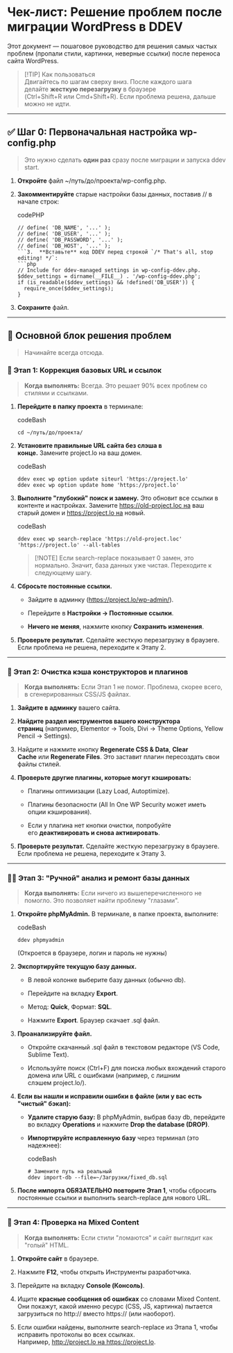 
# Чек-лист: Решение проблем после миграции WordPress в DDEV

Этот документ — пошаговое руководство для решения самых частых проблем (пропали стили, картинки, неверные ссылки) после переноса сайта WordPress.

> [!TIP] Как пользоваться  
> Двигайтесь по шагам сверху вниз. После каждого шага делайте **жесткую перезагрузку** в браузере (Ctrl+Shift+R или Cmd+Shift+R). Если проблема решена, дальше можно не идти.

---

## ✅ Шаг 0: Первоначальная настройка wp-config.php

> Это нужно сделать **один раз** сразу после миграции и запуска ddev start.

1. **Откройте** файл ~/путь/до/проекта/wp-config.php.
    
2. **Закомментируйте** старые настройки базы данных, поставив // в начале строк:
    
    codePHP
    
    ````
    // define( 'DB_NAME', '...' );
    // define( 'DB_USER', '...' );
    // define( 'DB_PASSWORD', '...' );
    // define( 'DB_HOST', '...' );
    ```3.  **Вставьте** код DDEV перед строкой `/* That's all, stop editing! */`:
    ```php
    // Include for ddev-managed settings in wp-config-ddev.php.
    $ddev_settings = dirname(__FILE__) . '/wp-config-ddev.php';
    if (is_readable($ddev_settings) && !defined('DB_USER')) {
      require_once($ddev_settings);
    }
    ````
    
3. **Сохраните** файл.
    

---

## 🚀 Основной блок решения проблем

> Начинайте всегда отсюда.

### 🎯 Этап 1: Коррекция базовых URL и ссылок

> **Когда выполнять:** Всегда. Это решает 90% всех проблем со стилями и ссылками.

1. **Перейдите в папку проекта** в терминале:
    
    codeBash
    
    ```
    cd ~/путь/до/проекта/
    ```
    
2. **Установите правильные URL сайта без слэша в конце.** Замените project.lo на ваш домен.
    
    codeBash
    
    ```
    ddev exec wp option update siteurl 'https://project.lo'
    ddev exec wp option update home 'https://project.lo'
    ```
    
3. **Выполните "глубокий" поиск и замену.** Это обновит все ссылки в контенте и настройках. Замените https://old-project.loc на ваш старый домен и https://project.lo на новый.
    
    codeBash
    
    ```
    ddev exec wp search-replace 'https://old-project.loc' 'https://project.lo' --all-tables
    ```
    
    > [!NOTE] Если search-replace показывает 0 замен, это нормально. Значит, база данных уже чистая. Переходите к следующему шагу.
    
4. **Сбросьте постоянные ссылки.**
    
    - Зайдите в админку (https://project.lo/wp-admin/).
        
    - Перейдите в **Настройки -> Постоянные ссылки**.
        
    - **Ничего не меняя**, нажмите кнопку **Сохранить изменения**.
        
5. **Проверьте результат.** Сделайте жесткую перезагрузку в браузere. Если проблема не решена, переходите к Этапу 2.
    

---

### 🎨 Этап 2: Очистка кэша конструкторов и плагинов

> **Когда выполнять:** Если Этап 1 не помог. Проблема, скорее всего, в сгенерированных CSS/JS файлах.

1. **Зайдите в админку** вашего сайта.
    
2. **Найдите раздел инструментов вашего конструктора страниц** (например, Elementor -> Tools, Divi -> Theme Options, Yellow Pencil -> Settings).
    
3. Найдите и нажмите кнопку **Regenerate CSS & Data**, **Clear Cache** или **Regenerate Files**. Это заставит плагин пересоздать свои файлы стилей.
    
4. **Проверьте другие плагины, которые могут кэшировать:**
    
    - Плагины оптимизации (Lazy Load, Autoptimize).
        
    - Плагины безопасности (All In One WP Security может иметь опции кэширования).
        
    - Если у плагина нет кнопки очистки, попробуйте его **деактивировать и снова активировать**.
        
5. **Проверьте результат.** Сделайте жесткую перезагрузку в браузere. Если проблема не решена, переходите к Этапу 3.
    

---

### 🕵️‍♂️ Этап 3: "Ручной" анализ и ремонт базы данных

> **Когда выполнять:** Если ничего из вышеперечисленного не помогло. Это позволяет найти проблему "глазами".

1. **Откройте phpMyAdmin.** В терминале, в папке проекта, выполните:
    
    codeBash
    
    ```
    ddev phpmyadmin
    ```
    
    (Откроется в браузере, логин и пароль не нужны)
    
2. **Экспортируйте текущую базу данных.**
    
    - В левой колонке выберите базу данных (обычно db).
        
    - Перейдите на вкладку **Export**.
        
    - Метод: **Quick**, Формат: **SQL**.
        
    - Нажмите **Export**. Браузер скачает .sql файл.
        
3. **Проанализируйте файл.**
    
    - Откройте скачанный .sql файл в текстовом редакторе (VS Code, Sublime Text).
        
    - Используйте поиск (Ctrl+F) для поиска любых вхождений старого домена или URL с ошибками (например, с лишним слэшем project.lo/).
        
4. **Если вы нашли и исправили ошибки в файле (или у вас есть "чистый" бэкап):**
    
    - **Удалите старую базу:** В phpMyAdmin, выбрав базу db, перейдите во вкладку **Operations** и нажмите **Drop the database (DROP)**.
        
    - **Импортируйте исправленную базу** через терминал (это надежнее):
        
        codeBash
        
        ```
        # Замените путь на реальный
        ddev import-db --file=~/Загрузки/fixed_db.sql
        ```
        
5. **После импорта ОБЯЗАТЕЛЬНО повторите Этап 1**, чтобы сбросить постоянные ссылки и выполнить search-replace для нового URL.
    

---

### 🔎 Этап 4: Проверка на Mixed Content

> **Когда выполнять:** Если стили "ломаются" и сайт выглядит как "голый" HTML.

1. **Откройте сайт** в браузере.
    
2. Нажмите **F12**, чтобы открыть Инструменты разработчика.
    
3. Перейдите на вкладку **Console (Консоль)**.
    
4. Ищите **красные сообщения об ошибках** со словами Mixed Content. Они покажут, какой именно ресурс (CSS, JS, картинка) пытается загрузиться по http:// вместо https:// (или наоборот).
    
5. Если ошибки найдены, выполните search-replace из Этапа 1, чтобы исправить протоколы во всех ссылках. Например, http://project.lo на https://project.lo.